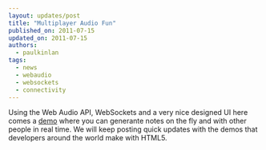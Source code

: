 ```yaml
---
layout: updates/post
title: "Multiplayer Audio Fun"
published_on: 2011-07-15
updated_on: 2011-07-15
authors:
  - paulkinlan
tags:
  - news
  - webaudio
  - websockets
  - connectivity
---
```

Using the Web Audio API, WebSockets and a very nice designed UI here comes a <a href="http://labs.dinahmoe.com/plink">demo</a> where you can generante notes on the fly and with other people in real time.
We will keep posting quick updates with the demos that developers around the world make with HTML5.
